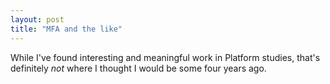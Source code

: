 ```yaml
---
layout: post
title: "MFA and the like"
---
```


While I've found interesting and meaningful work in Platform studies, that's definitely *not* where I thought I would be some four years ago.


